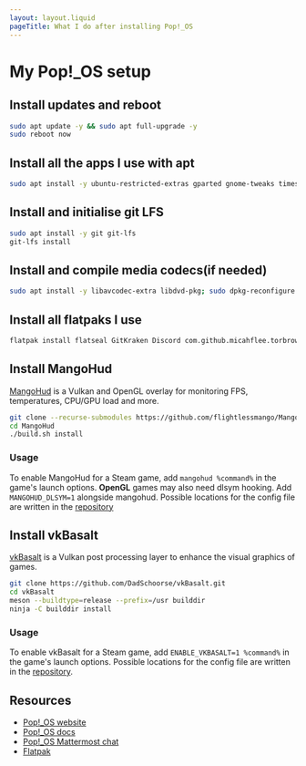 ```yaml
---
layout: layout.liquid
pageTitle: What I do after installing Pop!_OS
---
```


# My Pop!\_OS setup

## Install updates and reboot

```bash
sudo apt update -y && sudo apt full-upgrade -y
sudo reboot now
```

## Install all the apps I use with apt

```bash
sudo apt install -y ubuntu-restricted-extras gparted gnome-tweaks timeshift code vlc obs-studio cmatrix cowsay flameshot kazam neovim com.github.tkashkin.gamehub scrcpy neofetch texlive-latex-extra gamemode  <apps list incomplete>
```

## Install and initialise git LFS

```bash
sudo apt install -y git git-lfs
git-lfs install
```

## Install and compile media codecs(if needed)

```bash
sudo apt install -y libavcodec-extra libdvd-pkg; sudo dpkg-reconfigure libdvd-pkg
```

## Install all flatpaks I use

```bash
flatpak install flatseal GitKraken Discord com.github.micahflee.torbrowser-launcher com.google.AndroidStudio GreenWithEnvy com.unity.UnityHub im.riot.Riot org.gabmus.hydrapaper org.kde.kdenlive org.qbittorrent.qBittorrent org.telegram.desktop
```

## Install MangoHud
[MangoHud](https://github.com/flightlessmango/MangoHud) is a Vulkan and OpenGL overlay for monitoring FPS, temperatures, CPU/GPU load and more.
```bash
git clone --recurse-submodules https://github.com/flightlessmango/MangoHud.git
cd MangoHud
./build.sh install
```
### Usage
To enable MangoHud for a Steam game, add `mangohud %command%` in the game's launch options.
**OpenGL** games may also need dlsym hooking. Add `MANGOHUD_DLSYM=1` alongside mangohud.
Possible locations for the config file are written in the [repository](https://github.com/flightlessmango/MangoHud#hud-configuration)

## Install vkBasalt
[vkBasalt](https://github.com/DadSchoorse/vkBasalt) is a Vulkan post processing layer to enhance the visual graphics of games.
```bash
git clone https://github.com/DadSchoorse/vkBasalt.git
cd vkBasalt
meson --buildtype=release --prefix=/usr builddir
ninja -C builddir install
```
### Usage
To enable vkBasalt for a Steam game, add `ENABLE_VKBASALT=1 %command%` in the game's launch options.
Possible locations for the config file are written in the [repository](https://github.com/DadSchoorse/vkBasalt#configure).

## Resources

- [Pop!\_OS website](https://pop.system76.com/)
- [Pop!\_OS docs](https://support.system76.com/#pop)
- [Pop!\_OS Mattermost chat](https://chat.pop-os.org)
- [Flatpak](https://flatpak.org/)
